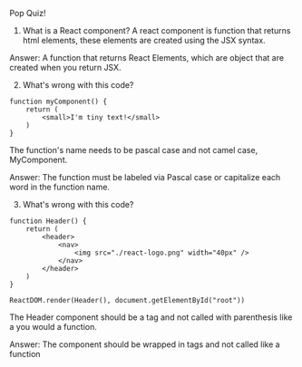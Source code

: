 Pop Quiz!

1. What is a React component?
A react component is function that returns html elements, these elements are created using the JSX syntax.

Answer: A function that returns React Elements, which are object that are created when you return JSX.

2. What's wrong with this code?
```
function myComponent() {
    return (
        <small>I'm tiny text!</small>
    )
}
```

The function's name needs to be pascal case and not camel case, MyComponent.

Answer: The function must be labeled via Pascal case or capitalize each word in the function name.


3. What's wrong with this code?
```
function Header() {
    return (
        <header>
            <nav>
                <img src="./react-logo.png" width="40px" />
            </nav>
        </header>
    )
}

ReactDOM.render(Header(), document.getElementById("root"))
```

The Header component should be a tag and not called with parenthesis like a you would a function.
<!-- ReactDOM.render(<Header />, document.getElementById("root")) -->

Answer: The component should be wrapped in tags and not called like a function
